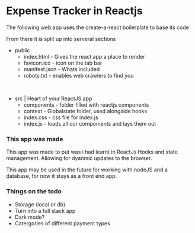 # Expense Tracker in Reactjs

The following web app uses the create-a-react boilerplate to base its code

From there it is split up into serveral sections 

- public
    - index.html - Gives the react app a place to render
    - favicon.ico - icon on the tab bar
    - manifest.json - Whats included
    - robots.txt - enables web crawlers to find you

<br></be>
- src | Heart of your ReactJS app
    - components - folder filled with reactjs components
    - context - Globalstate folder, used alongside hooks
    - index.css - css file for index.js
    - index.js - loads all our compoments and lays them out

### This app was made

This app was made to put was i had learnt in ReactJs Hooks and state management. Allowing for dyanmic updates to the browser.

This app may be used in the future for working with nodeJS and a database, for now it stays as a front end app.


### Things on the todo

- Storage (local or db)
- Turn into a full stack app 
- Dark mode?
- Catergories of different payment types